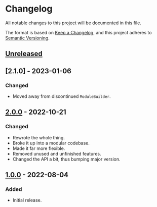 # Changelog
All notable changes to this project will be documented in this file.

The format is based on [Keep a Changelog](https://keepachangelog.com/en/1.0.0/),
and this project adheres to [Semantic Versioning](https://semver.org/spec/v2.0.0.html).

## [Unreleased]

## [2.1.0] - 2023-01-06
### Changed
- Moved away from discontinued `ModuleBuilder`.

## [2.0.0] - 2022-10-21
### Changed
- Rewrote the whole thing.
- Broke it up into a modular codebase.
- Made it far more flexible.
- Removed unused and unfinished features.
- Changed the API a bit, thus bumping major version.

## [1.0.0] - 2022-08-04
### Added
- Initial release.

[Unreleased]: https://github.com/supernovus/lum.simple-loader.js/compare/v2.0.0...HEAD
[2.0.0]: https://github.com/supernovus/lum.simple-loader.js/compare/v1.0.0...v2.0.0
[1.0.0]: https://github.com/supernovus/lum.simple-loader.js/releases/tag/v1.0.0

